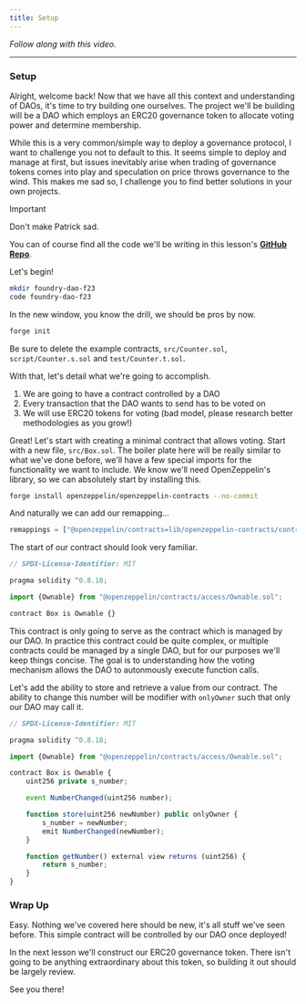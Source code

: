 ```yaml
---
title: Setup
---
```


_Follow along with this video._

---

### Setup

Alright, welcome back! Now that we have all this context and understanding of DAOs, it's time to try building one ourselves. The project we'll be building will be a DAO which employs an ERC20 governance token to allocate voting power and determine membership.

While this is a very common/simple way to deploy a governance protocol, I want to challenge you not to default to this. It seems simple to deploy and manage at first, but issues inevitably arise when trading of governance tokens comes into play and speculation on price throws governance to the wind. This makes me sad so, I challenge you to find better solutions in your own projects.

> [!IMPORTANT]
> Don't make Patrick sad.

You can of course find all the code we'll be writing in this lesson's [**GitHub Repo**](https://github.com/Cyfrin/foundry-dao-f23).

Let's begin!

```bash
mkdir foundry-dao-f23
code foundry-dao-f23
```

In the new window, you know the drill, we should be pros by now.

```bash
forge init
```

Be sure to delete the example contracts, `src/Counter.sol`, `script/Counter.s.sol` and `test/Counter.t.sol`.

With that, let's detail what we're going to accomplish.

1. We are going to have a contract controlled by a DAO
2. Every transaction that the DAO wants to send has to be voted on
3. We will use ERC20 tokens for voting (bad model, please research better methodologies as you grow!)

Great! Let's start with creating a minimal contract that allows voting. Start with a new file, `src/Box.sol`. The boiler plate here will be really similar to what we've done before, we'll have a few special imports for the functionality we want to include. We know we'll need OpenZeppelin's library, so we can absolutely start by installing this.

```bash
forge install openzeppelin/openzeppelin-contracts --no-commit
```

And naturally we can add our remapping...

```js
remappings = ["@openzeppelin/contracts=lib/openzeppelin-contracts/contracts"];
```

The start of our contract should look very familiar.

```js
// SPDX-License-Identifier: MIT

pragma solidity ^0.8.18;

import {Ownable} from "@openzeppelin/contracts/access/Ownable.sol";

contract Box is Ownable {}
```

This contract is only going to serve as the contract which is managed by our DAO. In practice this contract could be quite complex, or multiple contracts could be managed by a single DAO, but for our purposes we'll keep things concise. The goal is to understanding how the voting mechanism allows the DAO to autonmously execute function calls.

Let's add the ability to store and retrieve a value from our contract. The ability to change this number will be modifier with `onlyOwner` such that only our DAO may call it.

```js
// SPDX-License-Identifier: MIT

pragma solidity ^0.8.18;

import {Ownable} from "@openzeppelin/contracts/access/Ownable.sol";

contract Box is Ownable {
    uint256 private s_number;

    event NumberChanged(uint256 number);

    function store(uint256 newNumber) public onlyOwner {
        s_number = newNumber;
        emit NumberChanged(newNumber);
    }

    function getNumber() external view returns (uint256) {
        return s_number;
    }
}
```

### Wrap Up

Easy. Nothing we've covered here should be new, it's all stuff we've seen before. This simple contract will be controlled by our DAO once deployed!

In the next lesson we'll construct our ERC20 governance token. There isn't going to be anything extraordinary about this token, so building it out should be largely review.

See you there!
